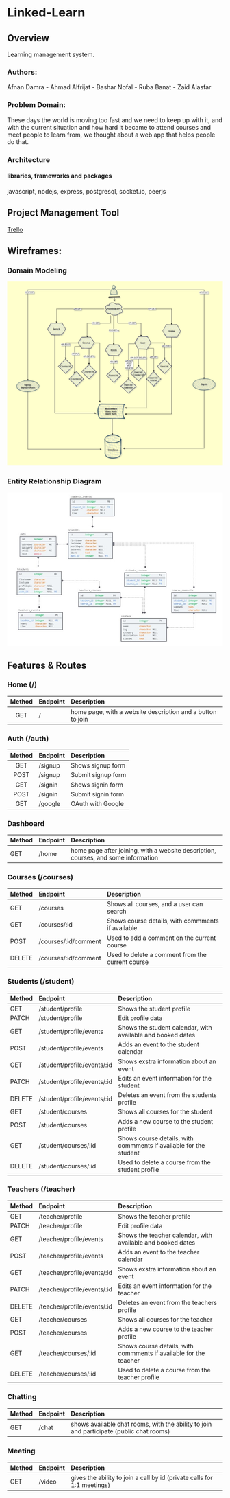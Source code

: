# Linked-Learn

## Overview
Learning management system.

### Authors:
Afnan Damra - Ahmad Alfrijat - Bashar Nofal - Ruba Banat - Zaid Alasfar

### Problem Domain:
These days the world is moving too fast and we need to keep up with it, and with the current situation and how hard it became to attend courses and meet people to learn from, we thought about a web app that helps people do that.

### Architecture
#### libraries, frameworks and packages
javascript, nodejs, express, postgresql, socket.io, peerjs

## Project Management Tool
[Trello](https://trello.com/b/j9lBB6SL)

## Wireframes:

### Domain Modeling
![UML](public/assets/UML.png)

### Entity Relationship Diagram
![ERD](public/assets/schema.jpg)

## Features & Routes

### **Home** (/)

| Method | Endpoint | Description  |
| :---: | :--- | :--- |
| GET | / | home page, with a website description and a button to join |

### **Auth** (/auth)

| Method | Endpoint | Description  |
| :---: | :--- | :--- |
| GET | /signup | Shows signup form |
| POST | /signup | Submit signup form |
| GET | /signin | Shows signin form |
| POST | /signin | Submit signin form |
| GET | /google | OAuth with Google |

### **Dashboard**

| Method | Endpoint | Description |
| :--- | :--- | :--- |
| GET | /home | home page after joining, with a website description, courses, and some information |

### **Courses** (/courses)

| Method  | Endpoint | Description  |
| :--- | :--- | :--- |
| GET | /courses | Shows all courses, and a user can search |
| GET | /courses/:id | Shows course details, with commments if available |
| POST | /courses/:id/comment | Used to add a comment on the current course |
| DELETE | /courses/:id/comment | Used to delete a comment from the current course |

### **Students** (/student)

| Method  | Endpoint | Description  |
| :--- | :--- | :--- |
| GET | /student/profile | Shows the student profile |
| PATCH | /student/profile | Edit profile data |
| GET | /student/profile/events | Shows the student calendar, with available and booked dates |
| POST | /student/profile/events | Adds an event to the student calendar |
| GET | /student/profile/events/:id | Shows exstra information about an event |
| PATCH | /student/profile/events/:id | Edits an event information for the student |
| DELETE | /student/profile/events/:id | Deletes an event from the students profile |
| GET | /student/courses | Shows all courses for the student |
| POST | /student/courses | Adds a new course to the student profile |
| GET | /student/courses/:id | Shows course details, with commments if available for the student |
| DELETE | /student/courses/:id | Used to delete a course from the student profile |

### **Teachers** (/teacher)

| Method  | Endpoint | Description  |
| :--- | :--- | :--- |
| GET | /teacher/profile | Shows the teacher profile |
| PATCH | /teacher/profile | Edit profile data |
| GET | /teacher/profile/events | Shows the teacher calendar, with available and booked dates |
| POST | /teacher/profile/events | Adds an event to the teacher calendar |
| GET | /teacher/profile/events/:id | Shows exstra information about an event |
| PATCH | /teacher/profile/events/:id | Edits an event information for the teacher |
| DELETE | /teacher/profile/events/:id | Deletes an event from the teachers profile |
| GET | /teacher/courses | Shows all courses for the teacher |
| POST | /teacher/courses | Adds a new course to the teacher profile |
| GET | /teacher/courses/:id | Shows course details, with commments if available for the teacher |
| DELETE | /teacher/courses/:id | Used to delete a course from the teacher profile |

### **Chatting**

| Method | Endpoint | Description |
| :--- | :--- | :--- |
| GET | /chat | shows available chat rooms, with the ability to join and participate (public chat rooms) |

### **Meeting**

| Method | Endpoint | Description |
| :--- | :--- | :--- |
| GET | /video | gives the ability to join a call by id (private calls for 1:1 meetings) |


<!-- ## Credits and Collaborations: -->
